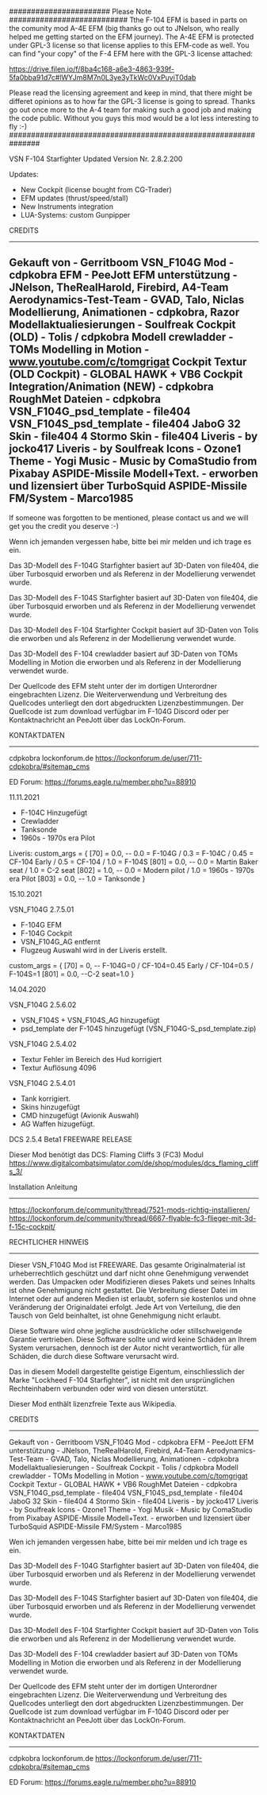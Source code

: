 ####################### Please Note ###########################
Tthe F-104 EFM is based in parts on the comunity mod A-4E EFM (big thanks go out to JNelson, who really helped me 
getting started on the EFM journey). The A-4E EFM is protected under GPL-3 license so that license applies to this EFM-code as well. 
You can find "your copy" of the F-4 EFM here with the GPL-3 license attached: 

https://drive.filen.io/f/8ba4c168-a6e3-4863-939f-5fa0bba91d7c#lWYJm8M7n0L3ye3yTkWc0VxPuyiT0dab

Please read the licensing agreement and keep in mind, that there might be differet opinions as to how far the GPL-3 license is going to spread.
Thanks go out once more to the A-4 team for making such a good job and making the code public. 
Without you guys this mod would be a lot less interesting to fly :-)
###############################################################

VSN F-104 Starfighter Updated Version Nr. 2.8.2.200

Updates:
- New Cockpit (license bought from CG-Trader)
- EFM updates (thrust/speed/stall)
- New Instruments integration
- LUA-Systems: custom Gunpipper

CREDITS
*******
Gekauft von					        - Gerritboom
VSN_F104G Mod					      - cdpkobra
EFM						              - PeeJott
EFM unterstützung					  - JNelson, TheRealHarold, Firebird, A4-Team
Aerodynamics-Test-Team 			- GVAD, Talo, Niclas
Modellierung, Animationen 	- cdpkobra, Razor
Modellaktualiesierungen			- Soulfreak
Cockpit (OLD)					      - Tolis / cdpkobra
Modell crewladder					  - TOMs Modelling in Motion - www.youtube.com/c/tomgrigat
Cockpit Textur (OLD Cockpit)	- GLOBAL HAWK + VB6
Cockpit Integration/Animation (NEW)			- cdpkobra
RoughMet Dateien 					    - cdpkobra
VSN_F104G_psd_template				- file404
VSN_F104S_psd_template				- file404
JaboG 32 Skin					- file404
4 Stormo Skin					- file404
Liveris						- by jocko417
Liveris						- by Soulfreak
Icons 						- Ozone1
Theme						- Yogi
Music						- Music by ComaStudio from Pixabay
ASPIDE-Missile Modell+Text.				- erworben und lizensiert über TurboSquid
ASPIDE-Missile FM/System				- Marco1985
--------------------------------------------------------------------------------------------------------------------------------------------------------------------
If someone was forgotten to be mentioned, please contact us and we will get you the credit you deserve :-)

Wenn ich jemanden vergessen habe, bitte bei mir melden und ich trage es ein.


Das 3D-Modell des F-104G Starfighter basiert auf 3D-Daten von file404, die über Turbosquid erworben und als Referenz in der Modellierung verwendet wurde.

Das 3D-Modell des F-104S Starfighter basiert auf 3D-Daten von file404, die über Turbosquid erworben und als Referenz in der Modellierung verwendet wurde.

Das 3D-Modell des F-104 Starfighter Cockpit basiert auf 3D-Daten von Tolis die erworben und als Referenz in der Modellierung verwendet wurde.

Das 3D-Modell des F-104 crewladder basiert auf 3D-Daten von TOMs Modelling in Motion die erworben und als Referenz in der Modellierung verwendet wurde.

Der Quellcode des EFM steht unter der im dortigen Unterordner eingebrachten Lizenz. Die Weiterverwendung und Verbreitung des Quellcodes unterliegt den dort abgedruckten Lizenzbestimmungen.
Der Quellcode ist zum download verfügbar im F-104G Discord oder per Kontaktnachricht an PeeJott über das LockOn-Forum.



KONTAKTDATEN
************

cdpkobra
lockonforum.de
https://lockonforum.de/user/711-cdpkobra/#sitemap_cms

ED Forum:
https://forums.eagle.ru/member.php?u=88910


11.11.2021

- F-104C Hinzugefügt
- Crewladder
- Tanksonde
- 1960s - 1970s era Pilot

Liveris:
custom_args =
{
    [70] = 0.0, 	-- 0.0 = F-104G / 0.3 = F-104C / 0.45 = CF-104 Early / 0.5 = CF-104 / 1.0 = F-104S
	[801] = 0.0, 	-- 0.0 = Martin Baker seat / 1.0 = C-2 seat
	[802] = 1.0, 	-- 0.0 = Modern pilot / 1.0 = 1960s - 1970s era Pilot
	[803] = 0.0, 	-- 1.0 = Tanksonde
}



15.10.2021

VSN_F104G 2.7.5.01

- F-104G EFM
- F-104G Cockpit
- VSN_F104G_AG entfernt
- Flugzeug Auswahl wird in der Liveris erstellt.

custom_args =
{
    [70] = 0, -- F-104G=0 / CF-104=0.45 Early / CF-104=0.5 / F-104S=1
    [801] = 0.0, --C-2 seat=1.0
}



14.04.2020

VSN_F104G 2.5.6.02
- VSN_F104S + VSN_F104S_AG hinzugefügt
- psd_template der F-104S hinzugefügt (VSN_F104G-S_psd_template.zip)

VSN_F104G 2.5.4.02
- Textur Fehler im Bereich des Hud korrigiert
- Textur Auflösung 4096

VSN_F104G 2.5.4.01
- Tank korrigiert.
- Skins hinzugefügt
- CMD hinzugefügt (Avionik Auswahl)
- AG Waffen hizugefügt.

DCS 2.5.4 Beta1 FREEWARE RELEASE


Dieser Mod benötigt das DCS: Flaming Cliffs 3 (FC3) Modul 
https://www.digitalcombatsimulator.com/de/shop/modules/dcs_flaming_cliffs_3/

Installation Anleitung
**********************
https://lockonforum.de/community/thread/7521-mods-richtig-installieren/
https://lockonforum.de/community/thread/6667-flyable-fc3-flieger-mit-3d-f-15c-cockpit/


RECHTLICHER HINWEIS
*******************
Dieser VSN_F104G Mod ist FREEWARE.
Das gesamte Originalmaterial ist urheberrechtlich geschützt und darf nicht ohne Genehmigung verwendet werden.
Das Umpacken oder Modifizieren dieses Pakets und seines Inhalts ist ohne Genehmigung nicht gestattet.
Die Verbreitung dieser Datei im Internet oder auf anderen Medien ist erlaubt, sofern sie kostenlos und ohne Veränderung der Originaldatei erfolgt.
Jede Art von Verteilung, die den Tausch von Geld beinhaltet, ist ohne Genehmigung nicht erlaubt.

Diese Software wird ohne jegliche ausdrückliche oder stillschweigende Garantie vertrieben. 
Diese Software sollte und wird keine Schäden an Ihrem System verursachen, dennoch ist der Autor nicht verantwortlich, für alle Schäden, die durch diese Software verursacht wird.

Das in diesem Modell dargestellte geistige Eigentum, einschliesslich der Marke "Lockheed F-104 Starfighter", ist nicht mit den ursprünglichen Rechteinhabern verbunden oder wird von diesen unterstützt.

Dieser Mod enthält lizenzfreie Texte aus Wikipedia.

CREDITS
*******
Gekauft von					- Gerritboom
VSN_F104G Mod					- cdpkobra
EFM						- PeeJott
EFM unterstützung					- JNelson, TheRealHarold, Firebird, A4-Team
Aerodynamics-Test-Team 				- GVAD, Talo, Niclas
Modellierung, Animationen 				- cdpkobra
Modellaktualiesierungen				- Soulfreak
Cockpit						- Tolis / cdpkobra
Modell crewladder					- TOMs Modelling in Motion - www.youtube.com/c/tomgrigat
Cockpit Textur					- GLOBAL HAWK + VB6
RoughMet Dateien 					- cdpkobra
VSN_F104G_psd_template				- file404
VSN_F104S_psd_template				- file404
JaboG 32 Skin					- file404
4 Stormo Skin					- file404
Liveris						- by jocko417
Liveris						- by Soulfreak
Icons 						- Ozone1
Theme						- Yogi
Musik						- Music by ComaStudio from Pixabay
ASPIDE-Missile Modell+Text.				- erworben und lizensiert über TurboSquid
ASPIDE-Missile FM/System				- Marco1985

Wen ich jemanden vergessen habe, bitte bei mir melden und ich trage es ein.


Das 3D-Modell des F-104G Starfighter basiert auf 3D-Daten von file404, die über Turbosquid erworben und als Referenz in der Modellierung verwendet wurde.

Das 3D-Modell des F-104S Starfighter basiert auf 3D-Daten von file404, die über Turbosquid erworben und als Referenz in der Modellierung verwendet wurde.

Das 3D-Modell des F-104 Starfighter Cockpit basiert auf 3D-Daten von Tolis die erworben und als Referenz in der Modellierung verwendet wurde.

Das 3D-Modell des F-104 crewladder basiert auf 3D-Daten von TOMs Modelling in Motion die erworben und als Referenz in der Modellierung verwendet wurde.

Der Quellcode des EFM steht unter der im dortigen Unterordner eingebrachten Lizenz. Die Weiterverwendung und Verbreitung des Quellcodes unterliegt den dort abgedruckten Lizenzbestimmungen.
Der Quellcode ist zum download verfügbar im F-104G Discord oder per Kontaktnachricht an PeeJott über das LockOn-Forum.



KONTAKTDATEN
************

cdpkobra
lockonforum.de
https://lockonforum.de/user/711-cdpkobra/#sitemap_cms

ED Forum:
https://forums.eagle.ru/member.php?u=88910

